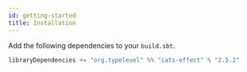 ```yaml
---
id: getting-started
title: Installation
---
```


Add the following dependencies to your `build.sbt`.

```sbt
libraryDependencies += "org.typelevel" %% "cats-effect" % "2.5.2"
```
